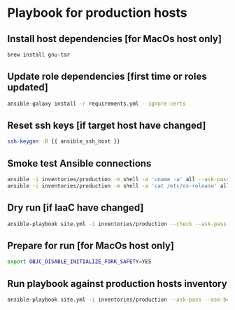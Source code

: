 Playbook for production hosts
=============================

Install host dependencies [for MacOs host only]
-----------------------------------------------
```bash
brew install gnu-tar
```

Update role dependencies [first time or roles updated]
------------------------------------------------------
```bash
ansible-galaxy install -r requirements.yml --ignore-certs
```

Reset ssh keys [if target host have changed]
--------------------------------------------
```bash
ssh-keygen -R {{ ansible_ssh_host }}
```

Smoke test Ansible connections
------------------------------
```bash
ansible -i inventories/production -m shell -a 'uname -a' all --ask-pass --ask-become-pass
ansible -i inventories/production -m shell -a 'cat /etc/os-release' all --ask-pass --ask-become-pass 
```

Dry run [if IaaC have changed]
------------------------------
```bash
ansible-playbook site.yml -i inventories/production --check --ask-pass --ask-become-pass
```

Prepare for run [for MacOs host only]
-------------------------------------
```bash
export OBJC_DISABLE_INITIALIZE_FORK_SAFETY=YES
```

Run playbook against production hosts inventory
-----------------------------------------------
```bash
ansible-playbook site.yml -i inventories/production --ask-pass --ask-become-pass
```
